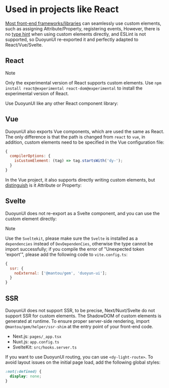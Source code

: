 # Used in projects like React

[Most front-end frameworks/libraries](https://custom-elements-everywhere.com/) can seamlessly use custom elements, such as assigning Attribute/Property, registering events,
However, there is no [type hint](https://code.visualstudio.com/docs/editor/intellisense) when using custom elements directly, and ESLint is not supported, so DuoyunUI re-exported it and perfectly adapted to React/Vue/Svelte.

## React

> [!NOTE]
> Only the experimental version of React supports custom elements. Use `npm install react@experimental react-dom@experimental` to install the experimental version of React.

Use DuoyunUI like any other React component library:

<gbp-raw range="3-19,31-" src="https://raw.githubusercontent.com/mantou132/nextjs-learn/main/pages/ce-test.tsx"></gbp-raw>

## Vue

DuoyunUI also exports Vue components, which are used the same as React. The only difference is that the path is changed from `react` to `vue`,
in addition, custom elements need to be specified in the Vue configuration file:

```js
{
  compilerOptions: {
    isCustomElement: (tag) => tag.startsWith('dy-');
  }
}
```

In the Vue project, it also supports directly writing custom elements, but [distinguish](../02-elements/card#api) is it Attribute or Property:

<gbp-raw codelang="html" range="34-45" src="https://raw.githubusercontent.com/mantou132/nuxtjs-learn/main/pages/test.vue"></gbp-raw>

## Svelte

DuoyunUI does not re-export as a Svelte component, and you can use the custom element directly:

<gbp-raw codelang="html" range="2-9,46-57" src="https://raw.githubusercontent.com/mantou132/sveltekit-learn/main/src/routes/ce-test/+page.svelte"></gbp-raw>

> [!NOTE]
> Use the `Sveltekit`, please make sure the `Svelte` is installed as a `dependencies` instead of `DevDependenCies`, otherwise the type cannot be import successfully;
> if you compile the error of "Unexpected token 'export'", please add the following code to `vite.config.ts`:
>
> ```js
> {
>   ssr: {
>     noExternal: ['@mantou/gem', 'duoyun-ui'];
>   }
> }
> ```

## SSR

DuoyunUI does not support SSR, to be precise, Next/Nuxt/Svelte do not support SSR for custom elements. The ShadowDOM of custom elements is generated at runtime. To ensure proper server-side rendering, import `@mantou/gem/helper/ssr-shim` at the entry point of your front-end code.

- Next.js: `pages/_app.tsx`
- Nuxt.js: `app.config.ts`
- SvelteKit: `src/hooks.server.ts`

If you want to use DuoyunUI routing, you can use `<dy-light-route>`. To avoid layout issues on the initial page load, add the following global styles:

```css
:not(:defined) {
  display: none;
}
```

